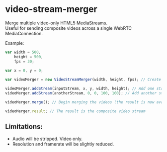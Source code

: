 # video-stream-merger
Merge multiple video-only HTML5 MediaStreams.   
Useful for sending composite videos across a single WebRTC MediaConnection.

Example:
```javascript
var width = 500,
    height = 500,
    fps = 30;
    
var x = 0, y = 0;

var videoMerger = new VideoStreamMerger(width, height, fps); // Create a new videoMerger with an output width, height and fps

videoMerger.addStream(inputStream, x, y, width, height); // Add one stream the full size of the stream
videoMerger.addStream(anotherStream, 0, 0, 100, 100); // Add another stream at the top-left, 100 pixels wide and tall

videoMerger.merge(); // Begin merging the videos (the result is now available)

videoMerger.result; // The result is the composite video stream
```

## Limitations:
- Audio will be stripped. Video only.
- Resolution and framerate will be slightly reduced.
